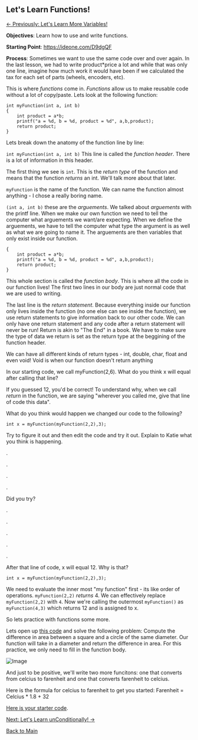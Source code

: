 ## Let's Learn Functions!

[<- Previously: Let's Learn More Variables!](LLVars2.md)


**Objectives**: Learn how to use and write functions.

**Starting Point**: https://ideone.com/D9dgQF

**Process**: 
Sometimes we want to use the same code over and over again. In the last lesson, we had to write product\*price a lot and while that was only one line, imagine how much work it would have been if we calculated the tax for each set of parts (wheels, encoders, etc). 

This is where _functions_ come in. _Functions_ allow us to make reusable code without a lot of copy/paste. Lets look at the following function:

```
int myFunction(int a, int b)
{
    int product = a*b;
    printf("a = %d, b = %d, product = %d", a,b,product);
    return product;
}
```

Lets break down the anatomy of the function line by line:

```int myFunction(int a, int b)``` This line is called the _function header_. There is a lot of information in this header. 

The first thing we see is ```int```. This is the _return type_ of the function and means that the function _returns_ an int. We'll talk more about that later.

```myFunction``` is the name of the function. We can name the function almost anything - I chose a really boring name. 

```(int a, int b)``` these are the _arguements_. We talked about _arguements_ with the printf line. When we make our own function we need to tell the computer what arguements we want/are expecting. When we define the arguements, we have to tell the computer what type the argument is as well as what we are going to name it. The arguements are then variables that only exist inside our function.

```
{
    int product = a*b;
    printf("a = %d, b = %d, product = %d", a,b,product);
    return product;
}
```

This whole section is called the _function body_. This is where all the code in our function lives! The first two lines in our body are just normal code that we are used to writing. 

The last line is the _return statement_. Because everything inside our function only lives inside the function (no one else can see inside the function), we use return statements to give information back to our other code. We can only have one return statement and any code after a return statement will never be run! Return is akin to "The End" in a book. We have to make sure the type of data we return is set as the return type at the beggining of the function header. 

We can have all different kinds of return types - int, double, char, float and even void! Void is when our function doesn't return anything

In our starting code, we call myFunction(2,6). What do you think x will equal after calling that line?

If you guessed 12, you'd be correct! To understand why, when we call _return_ in the function, we are saying "wherever you called me, give that line of code this data". 

What do you think would happen we changed our code to the following?

```
int x = myFunction(myFunction(2,2),3);
```
Try to figure it out and then edit the code and try it out. Explain to Katie what you think is happening. 

.

.

.

.

Did you try?

.

.

.

.

.

After that line of code, x will equal 12. Why is that?
```
int x = myFunction(myFunction(2,2),3);
```
We need to evaluate the inner most "my function" first - its like order of operations. `myFunction(2,2)` _returns_ 4. We can effectively replace `myFunction(2,2)` with `4`.  Now we're calling the outermost `myFunction()` as `myFunction(4,3)` which returns 12 and is assigned to x. 


So lets practice with functions some more.

Lets open up [this code](https://ideone.com/fsZuQQ) and solve the following problem:
Compute the difference in area between a square and a circle of the same diameter. Our function will take in a diameter and return the difference in area. For this practice, we only need to fill in the function body.

![Image](/Images/circle.PNG)


And just to be positive, we'll write two more funcitons: one that converts from celcius to farenheit and one that converts farenheit to celcius.

Here is the formula for celcius to farenheit to get you started: Farenheit = Celcius * 1.8 + 32

[Here is your starter code](https://ideone.com/E1Os3n).

[Next: Let's Learn unConditionally! ->](Conditionals.md)

[Back to Main](../../README.md)
